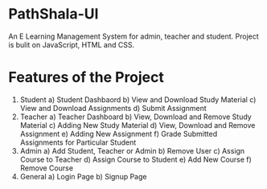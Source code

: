 # PathShala-UI
An E Learning Management System for admin, teacher and student. Project is bulit on JavaScript, HTML and CSS.

# Features of the Project 
1) Student
   a) Student Dashbaord
   b) View and Download Study Material
   c) View and Download Assignments
   d) Submit Assignment
2) Teacher
   a) Teacher Dashboard
   b) View, Download and Remove Study Material
   c) Adding New Study Material
   d) View, Download and Remove Assignment
   e) Adding New Assignment
   f) Grade Submitted Assignments for Particular Student
3) Admin
   a) Add Student, Teacher or Admin
   b) Remove User
   c) Assign Course to Teacher
   d) Assign Course to Student
   e) Add New Course
   f) Remove Course
4) General
   a) Login Page
   b) Signup Page
